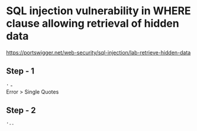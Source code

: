# SQL injection vulnerability in WHERE clause allowing retrieval of hidden data
https://portswigger.net/web-security/sql-injection/lab-retrieve-hidden-data

Step - 1
-
`
'
`
-</br>
Error > Single Quotes

Step - 2
-
`
'--
`
